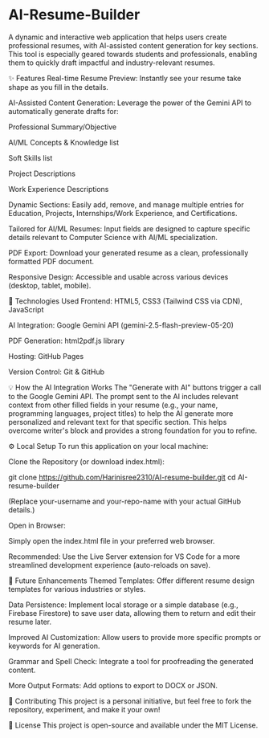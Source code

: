 # AI-Resume-Builder
A dynamic and interactive web application that helps users create professional resumes, with AI-assisted content generation for key sections. This tool is especially geared towards students and professionals, enabling them to quickly draft impactful and industry-relevant resumes.

✨ Features
Real-time Resume Preview: Instantly see your resume take shape as you fill in the details.

AI-Assisted Content Generation: Leverage the power of the Gemini API to automatically generate drafts for:

Professional Summary/Objective

AI/ML Concepts & Knowledge list

Soft Skills list

Project Descriptions

Work Experience Descriptions

Dynamic Sections: Easily add, remove, and manage multiple entries for Education, Projects, Internships/Work Experience, and Certifications.

Tailored for AI/ML Resumes: Input fields are designed to capture specific details relevant to Computer Science with AI/ML specialization.

PDF Export: Download your generated resume as a clean, professionally formatted PDF document.

Responsive Design: Accessible and usable across various devices (desktop, tablet, mobile).

🚀 Technologies Used
Frontend: HTML5, CSS3 (Tailwind CSS via CDN), JavaScript

AI Integration: Google Gemini API (gemini-2.5-flash-preview-05-20)

PDF Generation: html2pdf.js library

Hosting: GitHub Pages

Version Control: Git & GitHub

💡 How the AI Integration Works
The "Generate with AI" buttons trigger a call to the Google Gemini API. The prompt sent to the AI includes relevant context from other filled fields in your resume (e.g., your name, programming languages, project titles) to help the AI generate more personalized and relevant text for that specific section. This helps overcome writer's block and provides a strong foundation for you to refine.

⚙️ Local Setup
To run this application on your local machine:

Clone the Repository (or download index.html):

git clone https://github.com/Harinisree2310/AI-resume-builder.git
cd AI-resume-builder

(Replace your-username and your-repo-name with your actual GitHub details.)

Open in Browser:

Simply open the index.html file in your preferred web browser.

Recommended: Use the Live Server extension for VS Code for a more streamlined development experience (auto-reloads on save).


🔮 Future Enhancements
Themed Templates: Offer different resume design templates for various industries or styles.

Data Persistence: Implement local storage or a simple database (e.g., Firebase Firestore) to save user data, allowing them to return and edit their resume later.

Improved AI Customization: Allow users to provide more specific prompts or keywords for AI generation.

Grammar and Spell Check: Integrate a tool for proofreading the generated content.

More Output Formats: Add options to export to DOCX or JSON.

🤝 Contributing
This project is a personal initiative, but feel free to fork the repository, experiment, and make it your own!

📄 License
This project is open-source and available under the MIT License.
